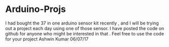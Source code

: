 # Arduino-Projs
I had bought the 37 in one arduino sensor kit recently , and I will be trying out a project each day using one of those sensor.
I have posted the code on github for anyone who might be interested in that .
Feel free to use the code for your project
Ashwin Kumar
06/07/17

